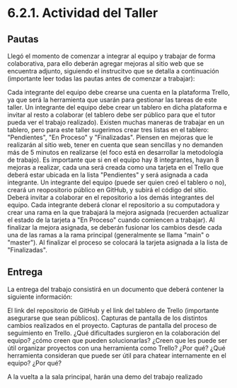 # 6.2.1. Actividad del Taller

## Pautas

Llegó el momento de comenzar a integrar al equipo y trabajar de forma colaborativa, para ello deberán agregar mejoras al sitio web que se encuentra adjunto, siguiendo el instrucitvo que se detalla a continuación (importante leer todas las pautas antes de comenzar a trabajar):

Cada integrante del equipo debe crearse una cuenta en la plataforma Trello, ya que será la herramienta que usarán para gestionar las tareas de este taller.
Un integrante del equipo debe crear un tablero en dicha plataforma e invitar al resto a colaborar (el tablero debe ser público para que el tutor pueda ver el trabajo realizado).
Existen muchas maneras de trabajar en un tablero, pero para este taller sugerimos crear tres listas en el tablero: "Pendientes", "En Proceso" y "Finalizadas".
Piensen en mejoras que le realizarán al sitio web, tener en cuenta que sean sencillas y no demanden más de 5 minutos en realizarse (el foco está en desarrollar la metodología de trabajo). Es importante que si en el equipo hay 8 integrantes, hayan 8 mejoras a realizar, cada una será creada como una tarjeta en el Trello que deberá estar ubicada en la lista "Pendientes" y será asignada a cada integrante.
Un integrante del equipo (puede ser quien creó el tablero o no), creará un reopositorio público en GitHub, y subirá el código del sitio. Deberá invitar a colaborar en el repositorio a los demás integrantes del equipo.
Cada integrante deberá clonar el repositorio a su computadora y crear una rama en la que trabajará la mejora asignada (recuerden actualizar el estado de la tarjeta a "En Proceso" cuando comiencen a trabajar).
Al finalizar la mejora asignada, se deberán fusionar los cambios desde cada una de las ramas a la rama principal (generalmente se llama "main" o "master").
Al finalizar el proceso se colocará la tarjeta asignada a la lista de "Finalizadas".
 

## Entrega 

La entrega del trabajo consistirá en un documento que deberá contener la siguiente información:

El link del repositorio de GitHub y el link del tablero de Trello (importante asegurarse que sean públicos).
Capturas de pantalla de los distintos cambios realizados en el proyecto.
Capturas de pantalla del proceso de seguimiento en Trello.
¿Qué dificultades surgieron en la colaboración del equipo? ¿cómo creen que pueden solucionarlas?
¿Creen que les puede ser útil organizar proyectos con una herramienta como Trello? ¿Por qué?
¿Qué herramienta consideran que puede ser útil para chatear internamente en el equipo? ¿Por qué?
 

A la vuelta a la sala principal, harán una demo del trabajo realizado